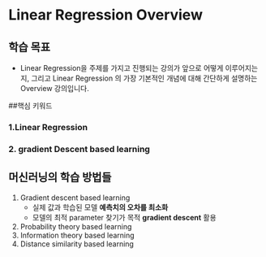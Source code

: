 # Linear Regression Overview
## 학습 목표
- Linear Regression을 주제를 가지고 진행되는 강의가 앞으로 어떻게 이루어지는지, 그리고 Linear Regression
의 가장 기본적인 개념에 대해 간단하게 설명하는 Overview 강의입니다.

##핵심 키워드

### 1.Linear Regression
### 2. gradient Descent based learning

## 머신러닝의 학습 방법들
1. Gradient descent based learning
    - 실제 값과 학습된 모델 **예측치의 오차를 최소화**
    - 모델의 최적 parameter 찾기가 목적 **gradient descent** 활용
1. Probability theory based learning
1. Information theory based learning
1. Distance similarity based learning
